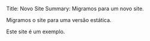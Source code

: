 Title: Novo Site
Summary: Migramos para um novo site.

Migramos o site para uma versão estática.

Este site é um exemplo.
